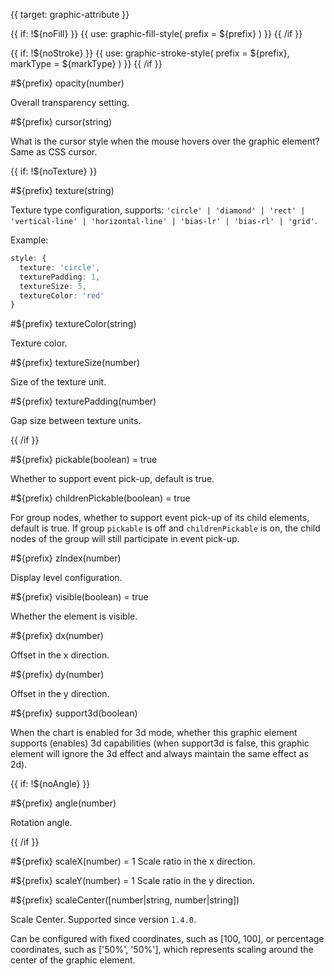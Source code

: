 {{ target: graphic-attribute }}

<!-- IAttribute Common Graphic Attributes -->

{{ if: !${noFill} }}
{{ use: graphic-fill-style(
  prefix = ${prefix}
) }}
{{ /if }}

{{ if: !${noStroke} }}
{{ use: graphic-stroke-style(
  prefix = ${prefix},
  markType = ${markType}
) }}
{{ /if }}

#${prefix} opacity(number)

Overall transparency setting.

#${prefix} cursor(string)

What is the cursor style when the mouse hovers over the graphic element? Same as CSS cursor.

{{ if: !${noTexture} }}

#${prefix} texture(string)

Texture type configuration, supports: `'circle' | 'diamond' | 'rect' | 'vertical-line' | 'horizontal-line' | 'bias-lr' | 'bias-rl' | 'grid'`.

Example:

```ts
style: {
  texture: 'circle',
  texturePadding: 1,
  textureSize: 5,
  textureColor: 'red'
}
```

#${prefix} textureColor(string)

Texture color.

#${prefix} textureSize(number)

Size of the texture unit.

#${prefix} texturePadding(number)

Gap size between texture units.

{{ /if }}

#${prefix} pickable(boolean) = true

Whether to support event pick-up, default is true.

#${prefix} childrenPickable(boolean) = true

For group nodes, whether to support event pick-up of its child elements, default is true. If group `pickable` is off and `childrenPickable` is on, the child nodes of the group will still participate in event pick-up.

#${prefix} zIndex(number)

Display level configuration.

#${prefix} visible(boolean) = true

Whether the element is visible.

#${prefix} dx(number)

Offset in the x direction.

#${prefix} dy(number)

Offset in the y direction.

#${prefix} support3d(boolean)

When the chart is enabled for 3d mode, whether this graphic element supports (enables) 3d capabilities (when support3d is false, this graphic element will ignore the 3d effect and always maintain the same effect as 2d).

{{ if: !${noAngle} }}

#${prefix} angle(number)

Rotation angle.

{{ /if }}

#${prefix} scaleX(number) = 1
Scale ratio in the x direction.

#${prefix} scaleY(number) = 1
Scale ratio in the y direction.

#${prefix} scaleCenter([number|string, number|string])

Scale Center. Supported since version `1.4.0`.

Can be configured with fixed coordinates, such as [100, 100], or percentage coordinates, such as ['50%', '50%'], which represents scaling around the center of the graphic element.
